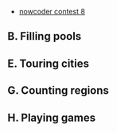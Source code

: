* [nowcoder contest 8](https://www.nowcoder.com/acm/contest/146#question)

## B. Filling pools
## E. Touring cities
## G. Counting regions
## H. Playing games

